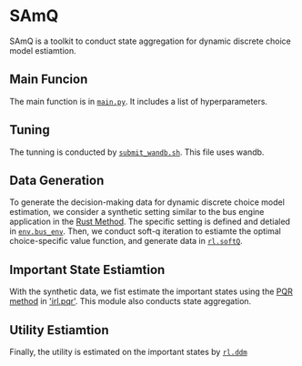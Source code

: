 # SAmQ

SAmQ is a toolkit to conduct state aggregation for dynamic discrete choice model estiamtion. 

## Main Funcion

The main function is in [`main.py`](https://github.com/gengsinong/SAmQ/blob/master/rl/ddm.py). It includes a list of hyperparameters.

## Tuning

The tunning is conducted by [`submit_wandb.sh`](https://github.com/gengsinong/SAmQ/blob/master/submit_wandb.sh). 
This file uses wandb. 


## Data Generation

To generate the decision-making data for dynamic discrete choice model estimation, we consider a synthetic setting similar to the bus engine application in the [Rust Method](https://www.google.com/search?q=rust+bus+engine&rlz=1C1CHBF_zh-TWUS812US812&oq=rust+bus+engine&aqs=chrome..69i57j0i22i30.2014j0j7&sourceid=chrome&ie=UTF-8). 
The specific setting is defined and detialed in [`env.bus_env`](https://github.com/gengsinong/SAmQ/blob/master/env/bus_env.py). 
Then, we conduct soft-q iteration to estiamte the optimal choice-specific value function, and generate data in [`rl.softQ`](https://github.com/gengsinong/closeState/blob/master/rl/softQ.py). 

## Important State Estiamtion

With the synthetic data, we fist estimate the important states using the [PQR method](https://arxiv.org/abs/2007.07443) in ['irl.pqr'](https://github.com/gengsinong/SAmQ/blob/master/irl/pqr.py). 
This module also conducts state aggregation. 

## Utility Estiamtion
Finally, the utility is estimated on the important states by [`rl.ddm`](https://github.com/gengsinong/SAmQ/blob/master/rl/ddm.py)
